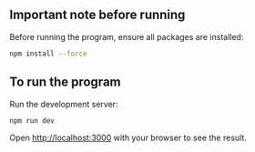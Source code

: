 ## Important note before running

Before running the program, ensure all packages are installed:

```bash
npm install --force
```

## To run the program

Run the development server:

```bash
npm run dev
```

Open [http://localhost:3000](http://localhost:3000) with your browser to see the result.